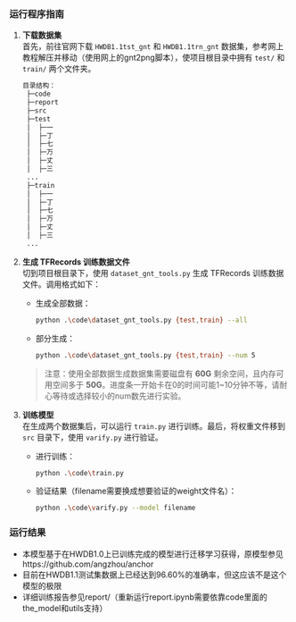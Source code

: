 ### 运行程序指南

1. **下载数据集**  
   首先，前往官网下载 `HWDB1.1tst_gnt` 和 `HWDB1.1trn_gnt` 数据集，参考网上教程解压并移动（使用网上的gnt2png脚本），使项目根目录中拥有 `test/` 和 `train/` 两个文件夹。
   ```bash
   目录结构：
    ├─code
    ├─report
    ├─src
    ├─test
    │  ├─一
    │  ├─丁
    │  ├─七
    │  ├─万
    │  ├─丈
    │  ├─三
    ...
    ├─train
    │  ├─一
    │  ├─丁
    │  ├─七
    │  ├─万
    │  ├─丈
    │  ├─三
    ...
   ```
  

2. **生成 TFRecords 训练数据文件**  
   切到项目根目录下，使用 `dataset_gnt_tools.py` 生成 TFRecords 训练数据文件。调用格式如下：
   
   - 生成全部数据：  
     ```bash
     python .\code\dataset_gnt_tools.py {test,train} --all
     ```
   - 部分生成：  
     ```bash
     python .\code\dataset_gnt_tools.py {test,train} --num 5
     ```
   > 注意：使用全部数据生成数据集需要磁盘有 **60G** 剩余空间，且内存可用空间多于 **50G**。进度条一开始卡在0的时间可能1~10分钟不等，请耐心等待或选择较小的num数先进行实验。

3. **训练模型**  
   在生成两个数据集后，可以运行 `train.py` 进行训练。最后，将权重文件移到 `src` 目录下，使用 `varify.py` 进行验证。
   - 进行训练：  
     ```bash
     python .\code\train.py
     ```
   - 验证结果（filename需要换成想要验证的weight文件名）：  
     ```bash
     python .\code\varify.py --model filename
     ```
### 运行结果
  - 本模型基于在HWDB1.0上已训练完成的模型进行迁移学习获得，原模型参见https://github.com/angzhou/anchor
  - 目前在HWDB1.1测试集数据上已经达到96.60%的准确率，但这应该不是这个模型的极限
  - 详细训练报告参见report/（重新运行report.ipynb需要依靠code里面的the_model和utils支持）